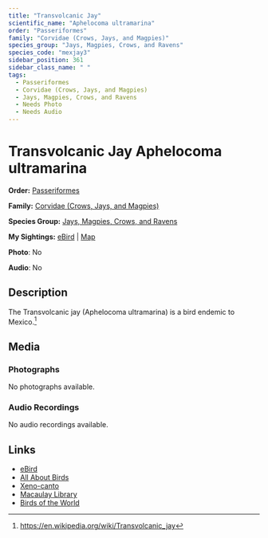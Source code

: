 ```yaml
---
title: "Transvolcanic Jay"
scientific_name: "Aphelocoma ultramarina"
order: "Passeriformes"
family: "Corvidae (Crows, Jays, and Magpies)"
species_group: "Jays, Magpies, Crows, and Ravens"
species_code: "mexjay3"
sidebar_position: 361
sidebar_class_name: " "
tags: 
  - Passeriformes
  - Corvidae (Crows, Jays, and Magpies)
  - Jays, Magpies, Crows, and Ravens
  - Needs Photo
  - Needs Audio
---
```


# Transvolcanic Jay <span className='sci_name'>Aphelocoma ultramarina</span>

**Order:** [Passeriformes](/tags/passeriformes)

**Family:** [Corvidae (Crows, Jays, and Magpies)](/tags/corvidae-crows-jays-and-magpies)

**Species Group:** [Jays, Magpies, Crows, and Ravens](/tags/jays-magpies-crows-and-ravens)

**My Sightings:** [eBird](https://ebird.org/lifelist?r=world&time=life&spp=mexjay3) | [Map](/map?species_code=mexjay3)

**Photo**: No 

**Audio**: No

## Description
The Transvolcanic jay (Aphelocoma ultramarina) is a bird endemic to Mexico.[^1]

[^1]: https://en.wikipedia.org/wiki/Transvolcanic_jay

## Media
### Photographs
No photographs available.

### Audio Recordings
No audio recordings available.

## Links
* [eBird](https://ebird.org/species/mexjay3) 
* [All About Birds](https://www.allaboutbirds.org/guide/mexjay3) 
* [Xeno-canto](https://www.xeno-canto.org/species/aphelocoma-ultramarina) 
* [Macaulay Library](https://search.macaulaylibrary.org/catalog?taxonCode=mexjay3&sort=rating_rank_desc)
* [Birds of the World](https://birdsoftheworld.org/bow/species/mexjay3)
